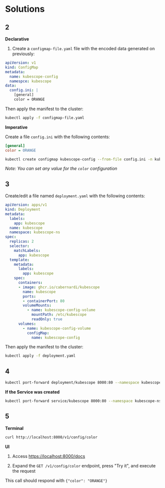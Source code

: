 # Solutions

## 2

**Declarative**

1. Create a `configmap-file.yaml` file with the encoded data generated on previously:

```yaml
apiVersion: v1
kind: ConfigMap
metadata:
  name: kubescope-config
  namespce: kubescope
data:
  config.ini: |
    [general]
    color = ORANGE
```

Then apply the manifest to the cluster:

```bash
kubectl apply -f configmap-file.yaml
```

**Imperative**

Create a file `config.ini` with the following contents:
```ini
[general]
color = ORANGE
```

```bash
kubectl create configmap kubescope-config --from-file config.ini -n kubescope
```

_Note: You can set any value for the `color` configuration_

## 3

Create/edit a file named `deployment.yaml` with the following contents:

```yaml
apiVersion: apps/v1
kind: Deployment
metadata:
  labels:
    app: kubescope
  name: kubescope
  namespace: kubescope-ns
spec:
  replicas: 2
  selector:
    matchLabels:
      app: kubescope
  template:
    metadata:
      labels:
        app: kubescope
    spec:
      containers:
      - image: ghcr.io/cabernardi/kubescope
        name: kubescope
        ports:
        - containerPort: 80
        volumeMounts:
          - name: kubescope-config-volume
            mountPath: /etc/kubescope
            readOnly: true
      volumes:
        - name: kubescope-config-volume
          configMap:
            name: kubescope-config
```

Then apply the manifest to the cluster:

```bash
kubectl apply -f deployment.yaml
```

## 4

```bash
kubectl port-forward deployment/kubescope 8000:80 --namespace kubescope-ns
```

**If the Service was created**
```bash
kubectl port-forward service/kubescope 8000:80 --namespace kubescope-ns
```

## 5

**Terminal**

```bash
curl http://localhost:8000/v1/config/color
```

**UI**

1. Access [https://localhost:8000/docs](https://localhost:8000/docs)

1. Expand the `GET /v1/config/color` endpoint, press "Try it", and execute the request


This call should respond with `{"color": "ORANGE"}`
